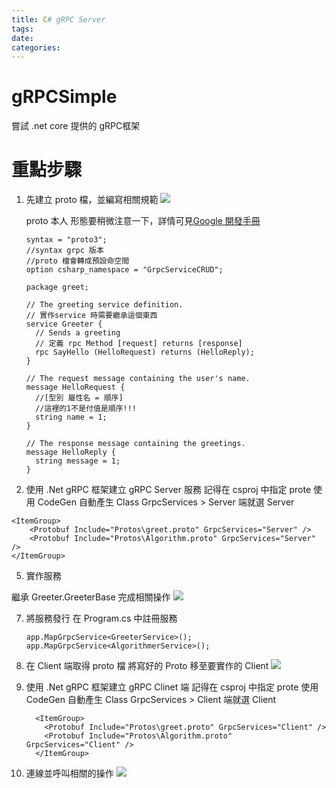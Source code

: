 ```yaml
---
title: C# gRPC Server
tags:
date:
categories:
---
```


# gRPCSimple
嘗試 .net core 提供的 gRPC框架
# 重點步驟
1. 先建立 proto 檔，並編寫相關規範
![](https://i.imgur.com/fmWBnYq.png)
    
    proto 本人
    形態要稍微注意一下，詳情可見[Google 開發手冊](https://developers.google.com/protocol-buffers/docs/proto3)
    
    
    ```csharp= 
    syntax = "proto3";
    //syntax grpc 版本 
    //proto 檔會轉成預設命空間
    option csharp_namespace = "GrpcServiceCRUD";

    package greet;

    // The greeting service definition.
    // 實作service 時需要繼承這個東西 
    service Greeter {
      // Sends a greeting
      // 定義 rpc Method [request] returns [response]
      rpc SayHello (HelloRequest) returns (HelloReply);
    }

    // The request message containing the user's name.
    message HelloRequest {
      //[型別 屬性名 = 順序]
      //這裡的1不是付值是順序!!!
      string name = 1;
    }

    // The response message containing the greetings.
    message HelloReply {
      string message = 1;
    }
    ```
    
3. 使用 .Net gRPC 框架建立 gRPC Server 服務
    記得在 csproj 中指定 prote 使用 CodeGen 自動產生 Class
    GrpcServices > Server 端就選 Server
```csharp=
<ItemGroup>
    <Protobuf Include="Protos\greet.proto" GrpcServices="Server" />
    <Protobuf Include="Protos\Algorithm.proto" GrpcServices="Server" />
</ItemGroup>
```   
5. 實作服務

繼承 Greeter.GreeterBase 完成相關操作 
![](https://i.imgur.com/Ui56Tst.png)

7. 將服務發行
     在 Program.cs 中註冊服務
    ```csharp=
    app.MapGrpcService<GreeterService>();
    app.MapGrpcService<AlgorithmerService>();
    ```

9. 在 Client 端取得 proto 檔
    將寫好的 Proto 移至要實作的 Client
![](https://i.imgur.com/OjDVuyp.png)

11. 使用 .Net gRPC 框架建立 gRPC Clinet 端
    記得在 csproj 中指定 prote 使用 CodeGen 自動產生 Class
    GrpcServices > Client 端就選 Client
    ```csharp=
      <ItemGroup>
        <Protobuf Include="Protos\greet.proto" GrpcServices="Client" />
        <Protobuf Include="Protos\Algorithm.proto" GrpcServices="Client" />
      </ItemGroup>
    ```
    
13. 連線並呼叫相關的操作
![](https://i.imgur.com/adW0Q9f.png)
